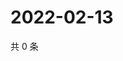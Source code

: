# 2022-02-13

共 0 条

<!-- BEGIN WEIBO -->
<!-- 最后更新时间 Sun Feb 13 2022 12:10:44 GMT+0800 (China Standard Time) -->

<!-- END WEIBO -->
